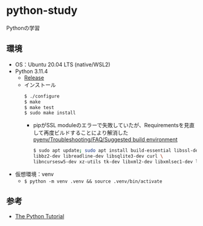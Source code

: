# python-study

Pythonの学習

## 環境

- OS：Ubuntu 20.04 LTS (native/WSL2)
- Python 3.11.4
    - [Release](https://www.python.org/downloads/release/python-3114/)
    - インストール
        ```sh
        $ ./configure
        $ make
        $ make test
        $ sudo make install
        ```
        - pipがSSL moduleのエラーで失敗していたが、Requirementsを見直して再度ビルドすることにより解消した
            [pyenv/Troubleshooting/FAQ/Suggested build environment](https://github.com/pyenv/pyenv/wiki#suggested-build-environment)
            ```sh
            $ sudo apt update; sudo apt install build-essential libssl-dev zlib1g-dev \
            libbz2-dev libreadline-dev libsqlite3-dev curl \
            libncursesw5-dev xz-utils tk-dev libxml2-dev libxmlsec1-dev libffi-dev liblzma-dev
            ```
- 仮想環境：venv
    - `$ python -m venv .venv && source .venv/bin/activate`

## 参考

- [The Python Tutorial](https://docs.python.org/3/tutorial/index.html)

